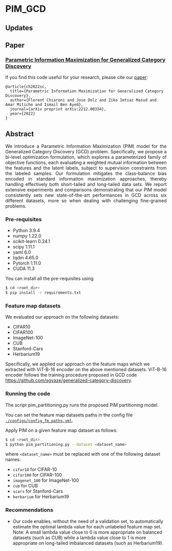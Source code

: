 # PIM_GCD


## Updates

## Paper
### [**Parametric Information Maximization for Generalized Category Discovery**](https://arxiv.org/pdf/2212.00334.pdf)

If you find this code useful for your research, please cite our [paper](https://arxiv.org/pdf/2212.00334.pdf):
```
@article{ch2022sc,
  title={Parametric Information Maximization for Generalized Category Discovery},
  author={Florent Chiaroni and Jose Dolz and Ziko Imtiaz Masud and Amar Mitiche and Ismail Ben Ayed},
  journal={arXiv preprint arXiv:2212.00334},
  year={2022}
}
```

## Abstract
<p align="justify">
  We introduce a Parametric Information Maximization (PIM) model for the Generalized Category Discovery (GCD) problem. Specifically, we propose a bi-level optimization formulation, which explores a parameterized family of objective functions, each evaluating a weighted mutual information between the features and the latent labels, subject to supervision constraints from the labeled samples. Our formulation mitigates the class-balance bias encoded in standard information maximization approaches, thereby handling effectively both short-tailed and long-tailed data sets. We report extensive experiments and comparisons demonstrating that our PIM model consistently sets new state-of-the-art performances in GCD across six different datasets, more so when dealing with challenging fine-grained problems. 
</p>

### Pre-requisites
* Python 3.9.4
* numpy 1.22.0
* scikit-learn 0.24.1
* scipy 1.11.1
* yaml 6.0
* tqdm 4.65.0
* Pytorch 1.11.0 
* CUDA 11.3 

You can install all the pre-requisites using 
```bash
$ cd <root_dir>
$ pip install -r requirements.txt
```

### Feature map datasets
We evaluated our approach on the following datasets:
- CIFAR10 
- CIFAR100 
- ImageNet-100 
- CUB 
- Stanford-Cars 
- Herbarium19

Specifically, we applied our approach on the feature maps which we extracted with ViT-B-16 encoder on the above mentioned datasets. ViT-B-16 encoder follows the training procedure proposed in GCD code https://github.com/sgvaze/generalized-category-discovery.

### Running the code
The script pim_partitioning.py runs the proposed PIM partitioning model.

You can set the feature map datasets paths in the config file [`./configs/config_fm_paths.yml`](./configs/config_fm_paths.yml).

Apply PIM on a given feature map dataset as follows:
```bash
$ cd <root_dir>
$ python pim_partitioning.py --dataset <dataset_name>
```
where ```<dataset_name>``` must be replaced with one of the following dataset names: 
- ```cifar10``` for CIFAR-10
- ```cifar100``` for CIFAR-100
- ```imagenet_100``` for ImageNet-100
- ```cub``` for CUB
- ```scars``` for Stanford-Cars
- ```herbarium``` for Herbarium19

### Recommendations
- Our code enables, without the need of a validation set, to automatically estimate the optimal lambda value for each unlabeled feature map set. Note: A small lambda value close to 0 is more appropriate on balanced datasets (such as CUB) while a lambda value close to 1 is more appropriate on long-tailed imbalanced datasets (such as Herbarium19). 
